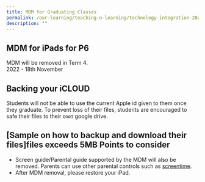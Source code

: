 ```yaml
---
title: MDM for Graduating Classes
permalink: /our-learning/teaching-n-learning/technology-integration-2023/mdm-for-graduating-classes/
description: ""
---
```

MDM for iPads for P6
--------------------

MDM will be removed in Term 4.   
2022 - 18th November  

Backing your iCLOUD
-------------------

Students will not be able to use the current Apple id given to them once they graduate. To prevent loss of their files, students are encouraged to safe their files to their own google drive.   
  
[Sample on how to backup and download their files]files exceeds 5MB
Points to consider
------------------

*   Screen guide/Parental guide supported by the MDM will also be removed. Parents can use other parental controls such as [screentime](https://www.youtube.com/watch?v=RzVIosMRUHg). 
*   After MDM removal, please restore your iPad.
